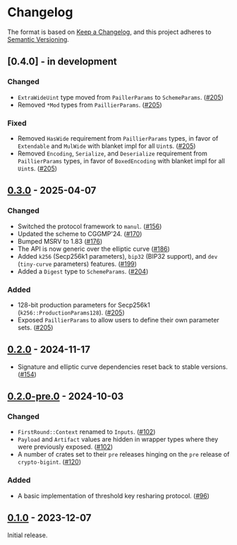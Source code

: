 # Changelog

The format is based on [Keep a Changelog](https://keepachangelog.com/en/1.0.0/),
and this project adheres to [Semantic Versioning](https://semver.org/spec/v2.0.0.html).


## [0.4.0] - in development

### Changed

- `ExtraWideUint` type moved from `PaillerParams` to `SchemeParams`. ([#205])
- Removed `*Mod` types from `PaillierParams`. ([#205])


### Fixed

- Removed `HasWide` requirement from `PaillierParams` types, in favor of `Extendable` and `MulWide` with blanket impl for all `Uint`s. ([#205])
- Removed `Encoding`, `Serialize`, and `Deserialize` requirement from `PaillierParams` types, in favor of `BoxedEncoding` with blanket impl for all `Uint`s. ([#205])


[#205]: https://github.com/entropyxyz/synedrion/pull/205


## [0.3.0] - 2025-04-07

### Changed

- Switched the protocol framework to `manul`. ([#156])
- Updated the scheme to CGGMP'24. ([#170])
- Bumped MSRV to 1.83 ([#176])
- The API is now generic over the elliptic curve ([#186])
- Added `k256` (Secp256k1 parameters), `bip32` (BIP32 support), and `dev` (`tiny-curve` parameters) features. ([#199])
- Added a `Digest` type to `SchemeParams`. ([#204])


### Added

- 128-bit production parameters for Secp256k1 (`k256::ProductionParams128`). ([#205])
- Exposed `PaillierParams` to allow users to define their own parameter sets. ([#205])


[#156]: https://github.com/entropyxyz/synedrion/pull/156
[#170]: https://github.com/entropyxyz/synedrion/pull/170
[#176]: https://github.com/entropyxyz/synedrion/pull/176
[#186]: https://github.com/entropyxyz/synedrion/pull/186
[#199]: https://github.com/entropyxyz/synedrion/pull/199
[#204]: https://github.com/entropyxyz/synedrion/pull/204


## [0.2.0] - 2024-11-17

- Signature and elliptic curve dependencies reset back to stable versions. ([#154])


[#154]: https://github.com/entropyxyz/synedrion/pull/154


## [0.2.0-pre.0] - 2024-10-03

### Changed

- `FirstRound::Context` renamed to `Inputs`. ([#102])
- `Payload` and `Artifact` values are hidden in wrapper types where they were previously exposed. ([#102])
- A number of crates set to their `pre` releases hinging on the `pre` release of `crypto-bigint`. ([#120])


### Added

- A basic implementation of threshold key resharing protocol. ([#96])


[#96]: https://github.com/entropyxyz/synedrion/pull/96
[#102]: https://github.com/entropyxyz/synedrion/pull/102
[#120]: https://github.com/entropyxyz/synedrion/pull/120


## [0.1.0] - 2023-12-07

Initial release.


[0.1.0]: https://github.com/entropyxyz/synedrion/releases/tag/release/v0.1.0
[0.2.0-pre.0]: https://github.com/entropyxyz/synedrion/releases/tag/release/v0.2.0-pre.0
[0.2.0]: https://github.com/entropyxyz/synedrion/releases/tag/release/v0.2.0
[0.3.0]: https://github.com/entropyxyz/synedrion/releases/tag/release/v0.3.0
